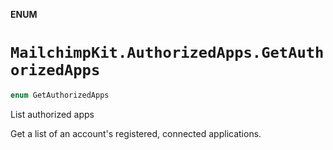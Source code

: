 **ENUM**

# `MailchimpKit.AuthorizedApps.GetAuthorizedApps`

```swift
enum GetAuthorizedApps
```

List authorized apps

Get a list of an account's registered, connected applications.
